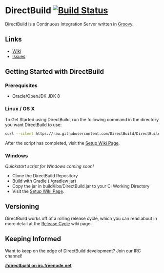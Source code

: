 # DirectBuild [![Build Status](https://travis-ci.org/DirectBuild/DirectBuild.svg?branch=master)](https://travis-ci.org/DirectBuild/DirectBuild)

DirectBuild is a Continuous Integration Server written in [Groovy](http://groovy.codehaus.org/).

## Links

- [Wiki](https://github.com/DirectBuild/DirectBuild/wiki)
- [Issues](https://github.com/DirectBuild/DirectBuild/issues)

## Getting Started with DirectBuild

### Prerequisites
- Oracle/OpenJDK JDK 8

### Linux / OS X

To Get Started using DirectBuild, run the following command in the directory you want DirectBuild to use:
```bash
curl --silent https://raw.githubusercontent.com/DirectBuild/DirectBuild/master/src/bin/quickstart.sh | bash
```
After the script has completed, visit the [Setup Wiki Page](https://github.com/DirectBuild/DirectBuild/wiki/Setup).

### Windows 
*Quickstart script for Windows coming soon!*

- Clone the DirectBuild Repository
- Build with Gradle (./gradlew jar)
- Copy the jar in build/libs/DirectBuild.jar to your CI Working Directory
- Visit the [Setup Wiki Page](https://github.com/DirectBuild/DirectBuild/wiki/Setup).

## Versioning

DirectBuild works off of a rolling release cycle, which you can read about in more detail at the [Release Cycle](https://github.com/DirectBuild/DirectBuild/wiki/Release-Cycle) wiki page.

## Keeping Informed

Want to keep on the edge of DirectBuild development? Join our IRC channel!

 **[#directbuild on irc.freenode.net](http://webchat.freenode.net/?channels=directbuild)**
